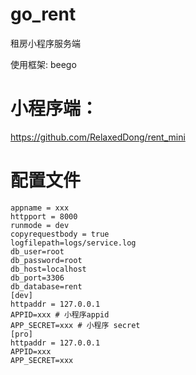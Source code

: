 # go_rent

租房小程序服务端

使用框架: beego

# 小程序端：
https://github.com/RelaxedDong/rent_mini

# 配置文件
```
appname = xxx
httpport = 8000
runmode = dev
copyrequestbody = true
logfilepath=logs/service.log
db_user=root
db_password=root
db_host=localhost
db_port=3306
db_database=rent
[dev]
httpaddr = 127.0.0.1
APPID=xxx # 小程序appid
APP_SECRET=xxx # 小程序 secret
[pro]
httpaddr = 127.0.0.1
APPID=xxx
APP_SECRET=xxx
```
